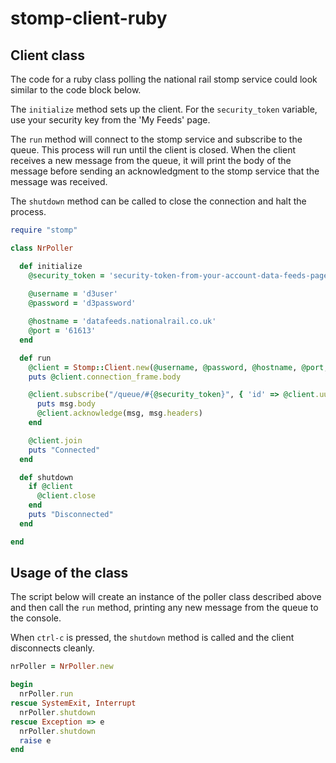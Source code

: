 # stomp-client-ruby


## Client class
The code for a ruby class polling the national rail stomp service could look similar to the code block below.

The `initialize` method sets up the client. For the `security_token` variable, use your security key from the 'My Feeds' page.

The `run` method will connect to the stomp service and subscribe to the queue. This process will run until the client is closed. When the client receives a new message from the queue, it will print the body of the message before sending an acknowledgment to the stomp service that the message was received.

The `shutdown` method can be called to close the connection and halt the process.

``` ruby
require "stomp"

class NrPoller

  def initialize
    @security_token = 'security-token-from-your-account-data-feeds-page'
 
    @username = 'd3user'
    @password = 'd3password'

    @hostname = 'datafeeds.nationalrail.co.uk'
    @port = '61613'
  end

  def run
    @client = Stomp::Client.new(@username, @password, @hostname, @port, true)
    puts @client.connection_frame.body

    @client.subscribe("/queue/#{@security_token}", { 'id' => @client.uuid(), 'ack' => 'auto' }) do |msg|
      puts msg.body
      @client.acknowledge(msg, msg.headers)
    end

    @client.join
    puts "Connected"
  end

  def shutdown
    if @client
      @client.close
    end
    puts "Disconnected"
  end

end

```

## Usage of the class

The script below will create an instance of the poller class described above and then call the `run` method, printing any new message from the queue to the console.

When `ctrl-c` is pressed, the `shutdown` method is called and the client disconnects cleanly.

``` ruby
nrPoller = NrPoller.new

begin
  nrPoller.run
rescue SystemExit, Interrupt
  nrPoller.shutdown
rescue Exception => e
  nrPoller.shutdown
  raise e
end
```

